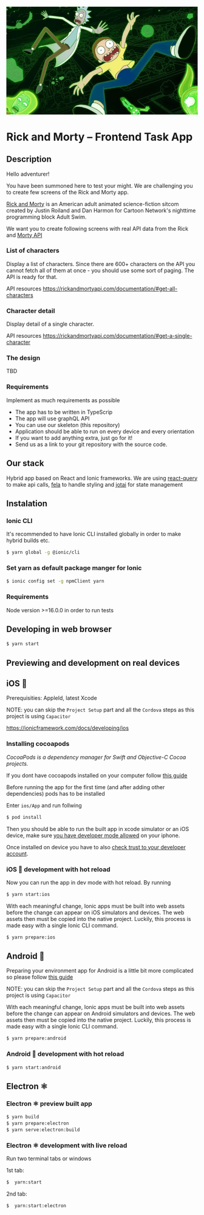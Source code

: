 ![rick and morty](./rick-and-morty-hero.webp)

# Rick and Morty – Frontend Task App

## Description
Hello adventurer! 

You have been summoned here to test your might. We are challenging you to create few screens of the Rick and Morty app.

[Rick and Morty](https://en.wikipedia.org/wiki/Rick_and_Morty) is an American adult animated science-fiction sitcom created by Justin Roiland and Dan Harmon for Cartoon Network's nighttime programming block Adult Swim.

We want you to create following screens with real API data from the Rick and [Morty API](https://rickandmortyapi.com/documentation)

### List of characters
Display a list of characters. Since there are 600+ characters on the API you cannot fetch all of them at once - you should use some sort of paging. The API is ready for that.

API resources
https://rickandmortyapi.com/documentation/#get-all-characters

### Character detail
Display detail of a single character. 

API resources
https://rickandmortyapi.com/documentation/#get-a-single-character

### The design 
TBD

### Requirements
Implement as much requirements as possible

* The app has to be written in TypeScrip
* The app will use graphQL API
* You can use our skeleton (this repository)
* Application should be able to run on every device and every orientation
* If you want to add anything extra, just go for it!
* Send us as a link to your git repository with the source code.

## Our stack

Hybrid app based on React and Ionic frameworks.
We are using [react-query](https://tanstack.com/query/latest/docs/react/overview) to make api calls, [fela](https://github.com/robinweser/fela) to handle styling
and [jotai](https://jotai.org/) for state management

## Instalation

### Ionic CLI

It's recommended to have Ionic CLI installed globally in order to make hybrid builds etc.

```bash
$ yarn global -g @ionic/cli
```

### Set yarn as default package manger for Ionic

```bash
$ ionic config set -g npmClient yarn
```

### Requirements

Node version >=16.0.0 in order to run tests

## Developing in web browser

```bash
$ yarn start
```

## Previewing and development on real devices

## iOS 🍏

Prerequisities: AppleId, latest Xcode

NOTE: you can skip the `Project Setup​` part and all the `Cordova` steps as this project is using `Capacitor`

https://ionicframework.com/docs/developing/ios

### Installing cocoapods

_CocoaPods is a dependency manager for Swift and Objective-C Cocoa projects._

If you dont have cocoapods installed on your computer follow [this guide](https://cocoapods.org/)

Before running the app for the first time (and after adding other dependencies) pods has to be installed

Enter `ios/App` and run follwing

```bash
$ pod install
```

Then you should be able to run the built app in xcode simulator or an iOS device, make sure [you have developer mode allowed](https://nerdschalk.com/ios-16-how-to-enable-developer-mode-on-iphone-using-the-settings-app/) on your iphone.

Once installed on device you have to also [check trust to your developer account](https://osxdaily.com/2021/05/07/how-to-trust-an-app-on-iphone-ipad-to-fix-untrusted-developer-message/).

### iOS 🍏 development with hot reload

Now you can run the app in dev mode with hot reload. By running

```bash
$ yarn start:ios
```

With each meaningful change, Ionic apps must be built into web assets before the change can appear on iOS simulators and devices. The web assets then must be copied into the native project. Luckily, this process is made easy with a single Ionic CLI command.

```bash
$ yarn prepare:ios
```

## Android 🤖

Preparing your environment app for Android is a little bit more complicated so please follow [this guide](https://ionicframework.com/docs/developing/android#installing-android-studio)

NOTE: you can skip the `Project Setup​` part and all the `Cordova` steps as this project is using `Capacitor`

With each meaningful change, Ionic apps must be built into web assets before the change can appear on Android simulators and devices. The web assets then must be copied into the native project. Luckily, this process is made easy with a single Ionic CLI command.

```bash
$ yarn prepare:android
```

### Android 🤖 development with hot reload

```bash
$ yarn start:android
```

## Electron ⚛

### Electron ⚛ preview built app

```bash
$ yarn build
$ yarn prepare:electron
$ yarn serve:electron:build
```

### Electron ⚛ development with live reload

Run two terminal tabs or windows

1st tab:

```bash
$  yarn:start
```

2nd tab:

```bash
$  yarn:start:electron
```
